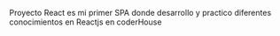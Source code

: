 Proyecto React es mi primer SPA donde desarrollo y practico diferentes conocimientos en Reactjs en coderHouse

